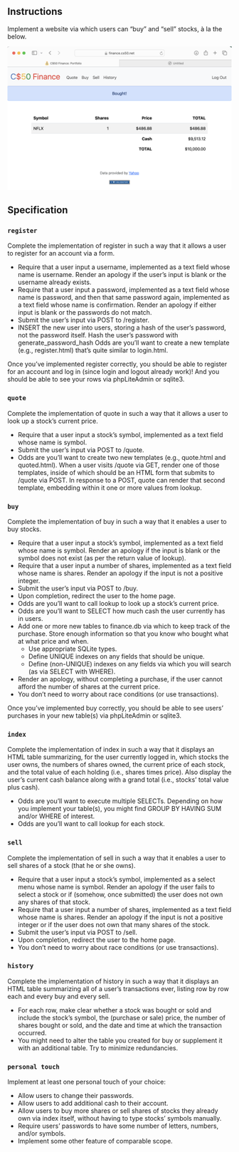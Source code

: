 ## Instructions

Implement a website via which users can “buy” and “sell” stocks, à la the below.

![screenshot](finance.png "screenshot")

## Specification

### `register`

Complete the implementation of register in such a way that it allows a user to register for an account via a form.

- Require that a user input a username, implemented as a text field whose name is username. Render an apology if the user’s input is blank or the username already exists.
- Require that a user input a password, implemented as a text field whose name is password, and then that same password again, implemented as a text field whose name is confirmation. Render an apology if either input is blank or the passwords do not match.
- Submit the user’s input via POST to /register.
- INSERT the new user into users, storing a hash of the user’s password, not the password itself. Hash the user’s password with generate_password_hash Odds are you’ll want to create a new template (e.g., register.html) that’s quite similar to login.html.

Once you’ve implemented register correctly, you should be able to register for an account and log in (since login and logout already work)! And you should be able to see your rows via phpLiteAdmin or sqlite3.

### `quote`

Complete the implementation of quote in such a way that it allows a user to look up a stock’s current price.

- Require that a user input a stock’s symbol, implemented as a text field whose name is symbol.
- Submit the user’s input via POST to /quote.
- Odds are you’ll want to create two new templates (e.g., quote.html and quoted.html). When a user visits /quote via GET, render one of those templates, inside of which should be an HTML form that submits to /quote via POST. In response to a POST, quote can render that second template, embedding within it one or more values from lookup.

### `buy`

Complete the implementation of buy in such a way that it enables a user to buy stocks.

- Require that a user input a stock’s symbol, implemented as a text field whose name is symbol. Render an apology if the input is blank or the symbol does not exist (as per the return value of lookup).
- Require that a user input a number of shares, implemented as a text field whose name is shares. Render an apology if the input is not a positive integer.
- Submit the user’s input via POST to /buy.
- Upon completion, redirect the user to the home page.
- Odds are you’ll want to call lookup to look up a stock’s current price.
- Odds are you’ll want to SELECT how much cash the user currently has in users.
- Add one or more new tables to finance.db via which to keep track of the purchase. Store enough information so that you know who bought what at what price and when.
    * Use appropriate SQLite types.
    * Define UNIQUE indexes on any fields that should be unique.
    * Define (non-UNIQUE) indexes on any fields via which you will search (as via SELECT with WHERE).
- Render an apology, without completing a purchase, if the user cannot afford the number of shares at the current price.
- You don’t need to worry about race conditions (or use transactions).

Once you’ve implemented buy correctly, you should be able to see users’ purchases in your new table(s) via phpLiteAdmin or sqlite3.


### `index`

Complete the implementation of index in such a way that it displays an HTML table summarizing, for the user currently logged in, which stocks the user owns, the numbers of shares owned, the current price of each stock, and the total value of each holding (i.e., shares times price). Also display the user’s current cash balance along with a grand total (i.e., stocks’ total value plus cash).

- Odds are you’ll want to execute multiple SELECTs. Depending on how you implement your table(s), you might find GROUP BY HAVING SUM and/or WHERE of interest.
- Odds are you’ll want to call lookup for each stock.


### `sell`

Complete the implementation of sell in such a way that it enables a user to sell shares of a stock (that he or she owns).

- Require that a user input a stock’s symbol, implemented as a select menu whose name is symbol. Render an apology if the user fails to select a stock or if (somehow, once submitted) the user does not own any shares of that stock.
- Require that a user input a number of shares, implemented as a text field whose name is shares. Render an apology if the input is not a positive integer or if the user does not own that many shares of the stock.
- Submit the user’s input via POST to /sell.
- Upon completion, redirect the user to the home page.
- You don’t need to worry about race conditions (or use transactions).

### `history`

Complete the implementation of history in such a way that it displays an HTML table summarizing all of a user’s transactions ever, listing row by row each and every buy and every sell.

- For each row, make clear whether a stock was bought or sold and include the stock’s symbol, the (purchase or sale) price, the number of shares bought or sold, and the date and time at which the transaction occurred.
- You might need to alter the table you created for buy or supplement it with an additional table. Try to minimize redundancies.


### `personal touch`

Implement at least one personal touch of your choice:

- Allow users to change their passwords.
- Allow users to add additional cash to their account.
- Allow users to buy more shares or sell shares of stocks they already own via index itself, without having to type stocks’ symbols manually.
- Require users’ passwords to have some number of letters, numbers, and/or symbols.
- Implement some other feature of comparable scope.
